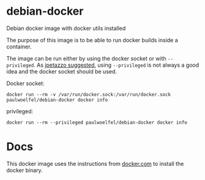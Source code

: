 # debian-docker
Debian docker image with docker utils installed

The purpose of this image is to be able to run docker builds inside a container. 

The image can be run either by using the docker socket or with `--privileged`. As [jpetazzo suggested](http://jpetazzo.github.io/2015/09/03/do-not-use-docker-in-docker-for-ci/), using `--privileged` is not always a good idea and the docker socket should be used.

Docker socket:
```
docker run --rm -v /var/run/docker.sock:/var/run/docker.sock paulwoelfel/debian-docker docker info
```

privileged:
```
docker run --rm --privileged paulwoelfel/debian-docker docker info
```


# Docs

This docker image uses the instructions from [docker.com](https://docs.docker.com/engine/installation/linux/debian/) to install the docker binary. 

